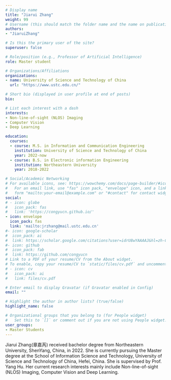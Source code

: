 ```yaml
---
# Display name
title: "Jiarui Zhang"
weight: 99
# Username (this should match the folder name and the name on publications)
authors:
- "JiaruiZhang"

# Is this the primary user of the site?
superuser: false

# Role/position (e.g., Professor of Artificial Intelligence)
role: Master student

# Organizations/Affiliations
organizations:
- name: University of Science and Technology of China
  url: "https://www.ustc.edu.cn/"

# Short bio (displayed in user profile at end of posts)
bio:

# List each interest with a dash
interests:
- Non-line-of-sight (NLOS) Imaging
- Computer Vision
- Deep Learning

education:
  courses:
  - course: M.S. in Information and Communication Engineering
    institution: University of Science and Technology of China
    year: 2022-now
  - course: B.S. in Electronic information Engineering
    institution: Northeastern University
    year: 2018-2022

# Social/Academic Networking
# For available icons, see: https://wowchemy.com/docs/page-builder/#icons
#   For an email link, use "fas" icon pack, "envelope" icon, and a link in the
#   form "mailto:your-email@example.com" or "#contact" for contact widget.
social:
# - icon: globe
#   icon_pack: fas
#   link: 'https://congyucn.github.io/'
- icon: envelope
  icon_pack: fas
  link: 'mailto:jrzhang@mail.ustc.edu.cn'
#- icon: google-scholar
#  icon_pack: ai
#  link: https://scholar.google.com/citations?user=idrU8wYAAAAJ&hl=zh-CN
#- icon: github
#  icon_pack: fab
#  link: https://github.com/congyucn
# Link to a PDF of your resume/CV from the About widget.
# To enable, copy your resume/CV to `static/files/cv.pdf` and uncomment the lines below.
# - icon: cv
#   icon_pack: ai
#   link: files/cv.pdf

# Enter email to display Gravatar (if Gravatar enabled in Config)
email: ""

# Highlight the author in author lists? (true/false)
highlight_name: false

# Organizational groups that you belong to (for People widget)
#   Set this to `[]` or comment out if you are not using People widget.
user_groups:
- Master Students
---
```


Jiarui Zhang(章嘉芮) received bachelor degree from Northeastern University, ShenYang, China, in 2022. She is currently pursuing the Master degree at the School of Information Science and Technology, University of Science and Technology of China, Hefei, China. She is supervised by Prof. Yang Hu. Her current research interests mainly include Non-line-of-sight (NLOS) Imaging, Computer Vision and Deep Learning.